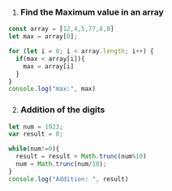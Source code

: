 1. ### Find the Maximum value in an array

```javascript
const array = [12,4,5,77,8,8]
let max = array[0]; 

for (let i = 0; i < array.length; i++) {
  if(max < array[i]){
    max = array[i]
  }
}
console.log("max:", max)
```
2. ### Addition of the digits 

```javascript
let num = 1923;
var result = 0;

while(num!=0){
  result = result + Math.trunc(num%10) 
  num = Math.trunc(num/10);
}
console.log("Addition: ", result)
```
